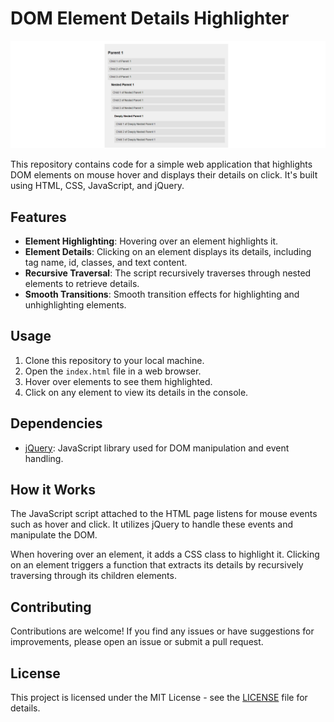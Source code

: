 # DOM Element Details Highlighter

![DOM Element Details Highlighter](Screenshot.png)

This repository contains code for a simple web application that highlights DOM elements on mouse hover and displays their details on click. It's built using HTML, CSS, JavaScript, and jQuery.

## Features

- **Element Highlighting**: Hovering over an element highlights it.
- **Element Details**: Clicking on an element displays its details, including tag name, id, classes, and text content.
- **Recursive Traversal**: The script recursively traverses through nested elements to retrieve details.
- **Smooth Transitions**: Smooth transition effects for highlighting and unhighlighting elements.

## Usage

1. Clone this repository to your local machine.
2. Open the `index.html` file in a web browser.
3. Hover over elements to see them highlighted.
4. Click on any element to view its details in the console.

## Dependencies

- [jQuery](https://jquery.com/): JavaScript library used for DOM manipulation and event handling.

## How it Works

The JavaScript script attached to the HTML page listens for mouse events such as hover and click. It utilizes jQuery to handle these events and manipulate the DOM.

When hovering over an element, it adds a CSS class to highlight it. Clicking on an element triggers a function that extracts its details by recursively traversing through its children elements.

## Contributing

Contributions are welcome! If you find any issues or have suggestions for improvements, please open an issue or submit a pull request.

## License

This project is licensed under the MIT License - see the [LICENSE](LICENSE) file for details.
